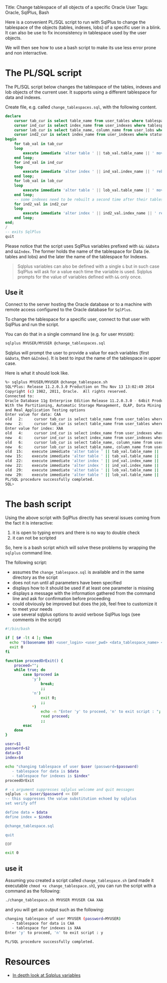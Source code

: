 Title: Change tablespace of all objects of a specific Oracle User
Tags: Oracle, SqlPlus, Bash

Here is a convenient PL/SQL script to run with SqlPlus to change the tablespace of the objects (tables, indexes, lobs) of a specific user in a blink. It can also be use to fix inconsistency in tablespace used by the user objects.

We will then see how to use a bash script to make its use less error prone and non interractive.


# The PL/SQL script

The PL/SQL script below changes the tablespace of the tables, indexes and lob objects of the current user. It supports using a different tablespace for data and indexes.

Create file, e.g. called `change_tablespaces.sql`, with the following content. 

```sql
declare
    cursor tab_cur is select table_name from user_tables where tablespace_name != '&&Data';
    cursor ind_cur is select index_name from user_indexes where tablespace_name != '&&Index' and index_type != 'LOB';
    cursor lob_cur is select table_name, column_name from user_lobs where tablespace_name != '&&Index';
    cursor ind2_cur is select index_name from user_indexes where status != 'VALID';
begin
    for tab_val in tab_cur
    loop
        execute immediate 'alter table ' || tab_val.table_name || ' move tablespace &&Data';
    end loop;
    for ind_val in ind_cur
    loop
        execute immediate 'alter index ' || ind_val.index_name || ' rebuild tablespace &&Index';
    end loop;
    for lob_val in lob_cur
    loop
        execute immediate 'alter table ' || lob_val.table_name || ' move lob(' || lob_val.column_name || ') store as (tablespace &&Index)';
    end loop;
    -- some indexes need to be rebuilt a second time after their tablespace has been changed
    for ind2_val in ind2_cur
    loop
        execute immediate 'alter index ' || ind2_val.index_name || ' rebuild';
    end loop;
end;
/
-- exits SqlPlus
quit
```

Please notice that the script uses SqlPlus variables prefixed with `&&`: `&&Data` and `&&Index`. The former holds the name of the tablespace for Data (ie. tables and lobs) and the later the name of the tablespace for Indexes.

>Sqlplus variables can also be defined with a single `&` but in such case SqlPlus will ask for a value each time the variable is used. Sqlplus prompts for the value of variables defined with `&&` only once.

## Use it

Connect to the server hosting the Oracle database or to a machine with remote access configured to the Oracle database for `SqlPlus`.

To change the tablespace for a specific user, connect to that user with SqlPlus and run the script.

You can do that in a single command line (e.g. for user `MYUSER`):

```sh
sqlplus MYUSER/MYUSER @change_tablespaces.sql
```

Sqlplus will prompt the user to provide a value for each variables (first `&&Data`, then `&&Index`). It is best to input the name of the tablespace in upper case.

Here is what it should look like.

```sh
%> sqlplus MYUSER/MYUSER @change_tablespace.sh
SQL*Plus: Release 11.2.0.3.0 Production on Thu Nov 13 13:02:49 2014
Copyright (c) 1982, 2011, Oracle.  All rights reserved.
Connected to:
Oracle Database 11g Enterprise Edition Release 11.2.0.3.0 - 64bit Production
With the Partitioning, Automatic Storage Management, OLAP, Data Mining
and Real Application Testing options
Enter value for data: CAA
old   2:     cursor tab_cur is select table_name from user_tables where tablespace_name != '&&Data';
new   2:     cursor tab_cur is select table_name from user_tables where tablespace_name != 'CAA';
Enter value for index: XAA
old   4:     cursor ind_cur is select index_name from user_indexes where tablespace_name != '&&Index' and index_type != 'LOB';
new   4:     cursor ind_cur is select index_name from user_indexes where tablespace_name != 'XAA' and index_type != 'LOB';
old   6:     cursor lob_cur is select table_name, column_name from user_lobs where tablespace_name != '&&Index';
new   6:     cursor lob_cur is select table_name, column_name from user_lobs where tablespace_name != 'XAA';
old  15:    execute immediate 'alter table ' || tab_val.table_name || ' move tablespace &&Data';
new  15:    execute immediate 'alter table ' || tab_val.table_name || ' move tablespace CAA';
old  22:    execute immediate 'alter index ' || ind_val.index_name || ' rebuild tablespace &&Index';
new  22:    execute immediate 'alter index ' || ind_val.index_name || ' rebuild tablespace XAA';
old  29:    execute immediate 'alter table ' || lob_val.table_name || ' move lob(' || lob_val.column_name || ') store as (tablespace &&Index)';
new  29:    execute immediate 'alter table ' || lob_val.table_name || ' move lob(' || lob_val.column_name || ') store as (tablespace XAA)';
PL/SQL procedure successfully completed.
SQL>
```

# The bash script

Using the above script with SqlPlus directly has several issues coming from the fact it is interactive:

1. it is open to typing errors and there is no way to double check
2. it can not be scripted

So, here is a bash script which will solve these problems by wrapping the `sqlplus` command line.

The following script:

* assumes the `change_tablespace.sql` is available and in the same directory as the script
* does not run until all parameters have been specified
* displays how to it should be used if at least one parameter is missing
* displays a message with the information gathered from the command line and ask for confirmation before proceeding
* could obviously be improved but does the job, feel free to customize it to meet your needs
* use several sqlplus options to avoid verbose SqlPlus logs (see comments in the script)

```sh
#!/bin/bash

if [ $# -lt 4 ]; then
  echo "$(basename $0) <user_login> <user_pwd> <data_tablespace_name> <index_tablespace_name>"
  exit 0
fi

function proceedOrExit() {
    proceed="";
    while true; do
        case $proceed in
            'y')
                break;
                ;;
            'n')
                exit 0;
                ;;
            *)
                echo -n "Enter 'y' to proceed, 'n' to exit script : ";
                read proceed;
                ;;
        esac
    done
}

user=$1
password=$2
data=$3
index=$4

echo "changing tablespace of user $user (password=$password) 
   - tablespace for data is $data
   - tablespace for indexes is $index"
proceedOrExit

# -s argument suppresses sqlplus welcome and quit messages
sqlplus -s $user/$password << EOF
-- this suppresses the value substitution echoed by sqlplus
set verify off 

define data = $data
define index = $index

@change_tablespace.sql

quit

EOF

exit 0
```

## use it

Assuming you created a script called `change_tablespace.sh` (and made it executable  `chmod +x change_tablespace.sh`), you can run the script with a command as the following:

```sh
./change_tablespace.sh MYUSER MYUSER CAA XAA
```

and you will get an output such as the following:

```sh
changing tablespace of user MYUSER (password=MYUSER) 
   - tablespace for data is CAA
   - tablespace for indexes is XAA
Enter 'y' to proceed, 'n' to exit script : y

PL/SQL procedure successfully completed.
```

# Resources

* [In depth look at Sqlplus variables](http://www.orafaq.com/node/515)
